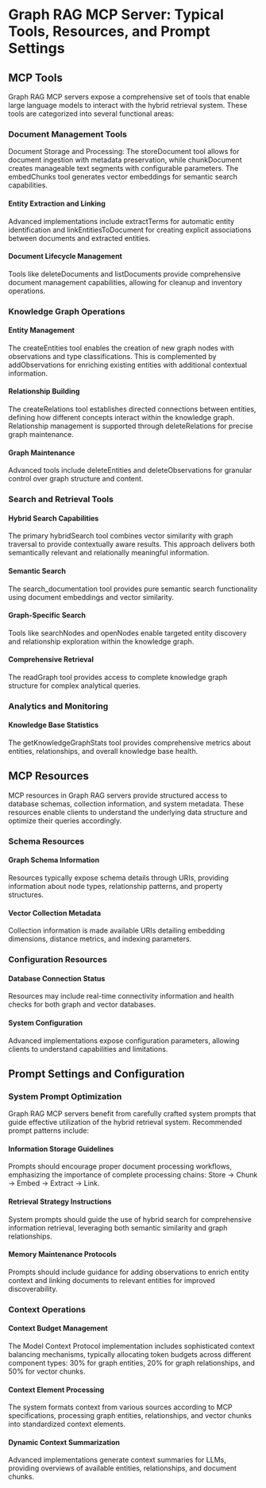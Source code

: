 # Graph RAG MCP Server: Typical Tools, Resources, and Prompt Settings

## MCP Tools
Graph RAG MCP servers expose a comprehensive set of tools that enable large language models to interact with the hybrid retrieval system. These tools are categorized into several functional areas:

### Document Management Tools
Document Storage and Processing: The storeDocument tool allows for document ingestion with metadata preservation, while chunkDocument creates manageable text segments with configurable parameters. The embedChunks tool generates vector embeddings for semantic search capabilities.

#### Entity Extraction and Linking 
Advanced implementations include extractTerms for automatic entity identification and linkEntitiesToDocument for creating explicit associations between documents and extracted entities.

#### Document Lifecycle Management
Tools like deleteDocuments and listDocuments provide comprehensive document management capabilities, allowing for cleanup and inventory operations.

### Knowledge Graph Operations

#### Entity Management
The createEntities tool enables the creation of new graph nodes with observations and type classifications. This is complemented by addObservations for enriching existing entities with additional contextual information.

#### Relationship Building
The createRelations tool establishes directed connections between entities, defining how different concepts interact within the knowledge graph. Relationship management is supported through deleteRelations for precise graph maintenance.

#### Graph Maintenance
Advanced tools include deleteEntities and deleteObservations for granular control over graph structure and content.

### Search and Retrieval Tools

#### Hybrid Search Capabilities
The primary hybridSearch tool combines vector similarity with graph traversal to provide contextually aware results. This approach delivers both semantically relevant and relationally meaningful information.

#### Semantic Search
The search_documentation tool provides pure semantic search functionality using document embeddings and vector similarity.

#### Graph-Specific Search
Tools like searchNodes and openNodes enable targeted entity discovery and relationship exploration within the knowledge graph.

#### Comprehensive Retrieval
The readGraph tool provides access to complete knowledge graph structure for complex analytical queries.

### Analytics and Monitoring

#### Knowledge Base Statistics
The getKnowledgeGraphStats tool provides comprehensive metrics about entities, relationships, and overall knowledge base health.

## MCP Resources
MCP resources in Graph RAG servers provide structured access to database schemas, collection information, and system metadata. These resources enable clients to understand the underlying data structure and optimize their queries accordingly.

### Schema Resources

#### Graph Schema Information
Resources typically expose schema details through URIs, providing information about node types, relationship patterns, and property structures.

#### Vector Collection Metadata
Collection information is made available URIs detailing embedding dimensions, distance metrics, and indexing parameters.

### Configuration Resources

#### Database Connection Status
Resources may include real-time connectivity information and health checks for both graph and vector databases.

#### System Configuration
Advanced implementations expose configuration parameters, allowing clients to understand capabilities and limitations.

## Prompt Settings and Configuration

### System Prompt Optimization
Graph RAG MCP servers benefit from carefully crafted system prompts that guide effective utilization of the hybrid retrieval system. Recommended prompt patterns include:

#### Information Storage Guidelines
Prompts should encourage proper document processing workflows, emphasizing the importance of complete processing chains: Store → Chunk → Embed → Extract → Link.

#### Retrieval Strategy Instructions
System prompts should guide the use of hybrid search for comprehensive information retrieval, leveraging both semantic similarity and graph relationships.

#### Memory Maintenance Protocols
Prompts should include guidance for adding observations to enrich entity context and linking documents to relevant entities for improved discoverability.

### Context Operations

#### Context Budget Management
The Model Context Protocol implementation includes sophisticated context balancing mechanisms, typically allocating token budgets across different component types: 30% for graph entities, 20% for graph relationships, and 50% for vector chunks.

#### Context Element Processing
The system formats context from various sources according to MCP specifications, processing graph entities, relationships, and vector chunks into standardized context elements.

#### Dynamic Context Summarization
Advanced implementations generate context summaries for LLMs, providing overviews of available entities, relationships, and document chunks.

